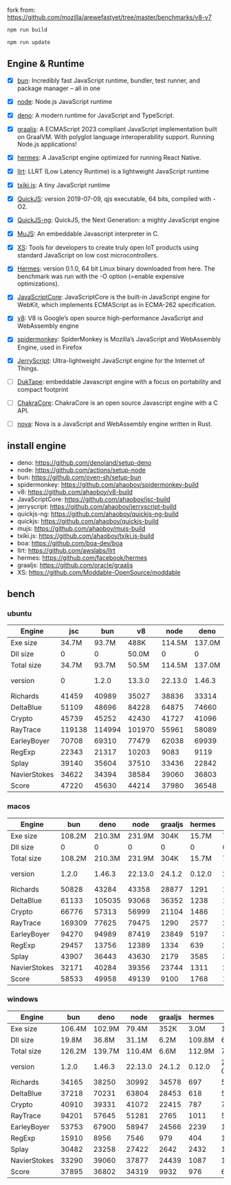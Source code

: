 fork from: https://github.com/mozilla/arewefastyet/tree/master/benchmarks/v8-v7

```bash
npm run build

npm run update
```

## Engine & Runtime

- [x] [bun](https://github.com/oven-sh/bun): Incredibly fast JavaScript runtime, bundler, test runner, and package manager – all in one
- [x] [node](https://github.com/nodejs/node): Node.js JavaScript runtime
- [x] [deno](https://github.com/denoland/deno): A modern runtime for JavaScript and TypeScript.
- [x] [graaljs](https://github.com/oracle/graaljs): A ECMAScript 2023 compliant JavaScript implementation built on GraalVM. With polyglot language interoperability support. Running Node.js applications!
- [x] [hermes](https://github.com/facebook/hermes): A JavaScript engine optimized for running React Native.
- [x] [llrt](https://github.com/awslabs/llrt): LLRT (Low Latency Runtime) is a lightweight JavaScript runtime
- [x] [txiki.js](https://github.com/saghul/txiki.js): A tiny JavaScript runtime
- [x] [QuickJS](https://bellard.org/quickjs/): version 2019-07-09, qjs executable, 64 bits, compiled with -O2.
- [x] [QuickJS-ng](https://github.com/quickjs-ng/quickjs): QuickJS, the Next Generation: a mighty JavaScript engine
- [x] [MuJS](https://github.com/ccxvii/mujs): An embeddable Javascript interpreter in C.
- [x] [XS](https://github.com/Moddable-OpenSource/moddable): Tools for developers to create truly open IoT products using standard JavaScript on low cost microcontrollers.
- [x] [Hermes](https://github.com/facebook/hermes): version 0.1.0, 64 bit Linux binary downloaded from here. The benchmark was run with the -O option (=enable expensive optimizations).
- [x] [JavaScriptCore](https://github.com/WebKit/webkit/tree/main/Source/JavaScriptCore): JavaScriptCore is the built-in JavaScript engine for WebKit, which implements ​ECMAScript as in ​ECMA-262 specification.
- [x] [v8](https://v8.dev/): V8 is Google’s open source high-performance JavaScript and WebAssembly engine
- [x] [spidermonkey](https://spidermonkey.dev/): SpiderMonkey is Mozilla’s JavaScript and WebAssembly Engine, used in Firefox
- [x] [JerryScript](https://github.com/jerryscript-project/jerryscript): Ultra-lightweight JavaScript engine for the Internet of Things.
- [ ] [DukTape](https://github.com/svaarala/duktape): embeddable Javascript engine with a focus on portability and compact footprint
- [ ] [ChakraCore](https://github.com/chakra-core/ChakraCore): ChakraCore is an open source Javascript engine with a C API.
- [ ] [nova](https://github.com/trynova/nova): Nova is a JavaScript and WebAssembly engine written in Rust.


## install engine

- deno: https://github.com/denoland/setup-deno
- node: https://github.com/actions/setup-node
- bun: https://github.com/oven-sh/setup-bun
- spidermonkey: https://github.com/ahaoboy/spidermonkey-build
- v8: https://github.com/ahaoboy/v8-build
- JavaScriptCore: https://github.com/ahaoboy/jsc-build
- jerryscript: https://github.com/ahaoboy/jerryscript-build
- quickjs-ng: https://github.com/ahaoboy/quickjs-ng-build
- quickjs: https://github.com/ahaoboy/quickjs-build
- mujs: https://github.com/ahaoboy/mujs-build
- txiki.js: https://github.com/ahaoboy/txiki.js-build
- boa: https://github.com/boa-dev/boa
- llrt: https://github.com/awslabs/llrt
- hermes: https://github.com/facebook/hermes
- graaljs: https://github.com/oracle/graaljs
- XS: https://github.com/Moddable-OpenSource/moddable


## bench

### ubuntu
| Engine | jsc | bun | v8 | node | deno | graaljs | spidermonkey | hermes | llrt | tjs | qjs | qjs(ng) | mujs | xst | boa | jerry |
| --- | --- | --- | --- | --- | --- | --- | --- | --- | --- | --- | --- | --- | --- | --- | --- | --- |
| Exe size | 34.7M | 93.7M | 488K | 114.5M | 137.0M | 1.1M | 1.1M | 36.0M | 10.6M | 5.1M | 4.6M | 2.2M | 412K | 2.2M | 27.0M | 456K |
| Dll size | 0 | 0 | 50.0M | 0 | 0 | 0 | 0 | 0 | 0 | 0 | 0 | 0 | 0 | 0 | 0 | 0 |
| Total size | 34.7M | 93.7M | 50.5M | 114.5M | 137.0M | 1.1M | 1.1M | 36.0M | 10.6M | 5.1M | 4.6M | 2.2M | 412K | 2.2M | 27.0M | 456K |
| version | 0 | 1.2.0 | 13.3.0 | 22.13.0 | 1.46.3 | 24.1.2 | 0 | 0.12.0 | 0.4.0-beta | 24.6.0 | 2024-02-14 | 0.8.0 | 1.3.5 | 16.8.1 | 0.20.0 | 3.0.0 |
| Richards | 41459 | 40989 | 35027 | 38836 | 33314 | 35567 | 35609 | 1079 | 799 | 674 | 708 | 431 | 231 | 89.3 | 61.5 | 260 |
| DeltaBlue | 51109 | 48696 | 84228 | 64875 | 74660 | 40206 | 40563 | 1063 | 746 | 689 | 691 | 414 | 322 | 159 | 55.8 | 270 |
| Crypto | 45739 | 45252 | 42430 | 41727 | 41096 | 27932 | 28320 | 1364 | 687 | 619 | 779 | 415 | 181 | 307 | 81 | 280 |
| RayTrace | 119138 | 114994 | 101970 | 55961 | 58089 | 5774 | 5027 | 1557 | 1226 | 1120 | 890 | 555 | 502 | 487 | 164 | 345 |
| EarleyBoyer | 70708 | 69310 | 77479 | 62038 | 69939 | 36620 | 31218 | 3441 | 2060 | 1810 | 1530 | 986 | 548 | 320 | 193 | 0 |
| RegExp | 22343 | 21317 | 10203 | 9083 | 9119 | 1376 | 1147 | 555 | 198 | 256 | 226 | 156 | 202 | 94.2 | 49.2 | 0 |
| Splay | 39140 | 35604 | 37510 | 33436 | 22842 | 2537 | 2848 | 3704 | 1897 | 2033 | 1802 | 1001 | 863 | 395 | 233 | 0 |
| NavierStokes | 34622 | 34394 | 38584 | 39060 | 36803 | 30570 | 18069 | 1848 | 1161 | 1015 | 1420 | 495 | 495 | 744 | 171 | 0 |
| Score | 47220 | 45630 | 44214 | 37980 | 36548 | 13163 | 11812 | 1541 | 905 | 863 | 860 | 486 | 366 | 257 | 107 | 0 |
### macos
| Engine | bun | deno | node | graaljs | hermes | tjs | qjs(ng) | qjs | llrt | mujs | xst |
| --- | --- | --- | --- | --- | --- | --- | --- | --- | --- | --- | --- |
| Exe size | 108.2M | 210.3M | 231.9M | 304K | 15.7M | 7.1M | 2.0M | 1.8M | 20.2M | 864K | 3.2M |
| Dll size | 0 | 0 | 0 | 0 | 0 | 0 | 0 | 0 | 0 | 0 | 0 |
| Total size | 108.2M | 210.3M | 231.9M | 304K | 15.7M | 7.1M | 2.0M | 1.8M | 20.2M | 864K | 3.2M |
| version | 1.2.0 | 1.46.3 | 22.13.0 | 24.1.2 | 0.12.0 | 24.12.0 | 0.8.0 | 2024-02-14 | 0.4.0-beta | 1.3.5 | 15.5.1 |
| Richards | 50828 | 43284 | 43358 | 28877 | 1291 | 1263 | 1264 | 1063 | 781 | 382 | 105 |
| DeltaBlue | 61133 | 105035 | 93068 | 36352 | 1238 | 1254 | 1148 | 1051 | 767 | 543 | 198 |
| Crypto | 66776 | 57313 | 56999 | 21104 | 1486 | 1148 | 1163 | 1298 | 549 | 293 | 522 |
| RayTrace | 169309 | 77625 | 79475 | 1290 | 2577 | 2061 | 1477 | 1231 | 1120 | 914 | 738 |
| EarleyBoyer | 94270 | 94989 | 87419 | 23849 | 5197 | 3108 | 2412 | 2258 | 1772 | 1000 | 474 |
| RegExp | 29457 | 13756 | 12389 | 1334 | 639 | 289 | 266 | 269 | 165 | 342 | 348 |
| Splay | 43907 | 36443 | 43630 | 2179 | 3585 | 3439 | 2225 | 2239 | 1862 | 1570 | 538 |
| NavierStokes | 32171 | 40284 | 39356 | 23744 | 1311 | 2050 | 2043 | 2429 | 944 | 716 | 1651 |
| Score | 58533 | 49958 | 49139 | 9100 | 1768 | 1486 | 1281 | 1249 | 812 | 618 | 431 |
### windows
| Engine | bun | deno | node | graaljs | hermes | qjs | tjs | qjs(ng) | llrt | mujs | boa |
| --- | --- | --- | --- | --- | --- | --- | --- | --- | --- | --- | --- |
| Exe size | 106.4M | 102.9M | 79.4M | 352K | 3.0M | 1.0M | 5.7M | 1.7M | 9.9M | 664K | 27.4M |
| Dll size | 19.8M | 36.8M | 31.1M | 6.2M | 109.8M | 6.9M | 44.3M | 7.3M | 28.3M | 6.9M | 15.0M |
| Total size | 126.2M | 139.7M | 110.4M | 6.6M | 112.9M | 7.9M | 50.0M | 9.0M | 38.2M | 7.5M | 42.4M |
| version | 1.2.0 | 1.46.3 | 22.13.0 | 24.1.2 | 0.12.0 | 2021-03-27 | 24.12.0 | 0.8.0 | 0.4.0-beta | 1.3.5 | 0.20.0 |
| Richards | 34165 | 38250 | 30992 | 34578 | 697 | 564 | 436 | 413 | 417 | 237 | 49.6 |
| DeltaBlue | 37218 | 70231 | 63804 | 28453 | 618 | 501 | 410 | 396 | 383 | 337 | 42.4 |
| Crypto | 40910 | 39331 | 41072 | 22415 | 787 | 762 | 366 | 380 | 369 | 184 | 74.6 |
| RayTrace | 94201 | 57645 | 51281 | 2765 | 1011 | 551 | 744 | 592 | 599 | 465 | 135 |
| EarleyBoyer | 53753 | 67900 | 58947 | 24566 | 2239 | 1030 | 1157 | 981 | 1008 | 575 | 138 |
| RegExp | 15910 | 8956 | 7546 | 979 | 404 | 183 | 216 | 187 | 178 | 200 | 42.8 |
| Splay | 30482 | 23258 | 27422 | 2642 | 2432 | 1034 | 1402 | 1000 | 1026 | 577 | 185 |
| NavierStokes | 33290 | 39060 | 37877 | 24439 | 1087 | 1294 | 681 | 674 | 648 | 496 | 168 |
| Score | 37895 | 36802 | 34319 | 9932 | 976 | 645 | 573 | 510 | 505 | 350 | 88.9 |
